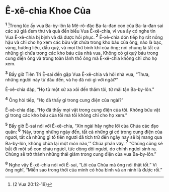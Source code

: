 # Ê-xê-chia Khoe Của
<sup><b>1</b></sup> [^1@-178884f5-f1ae-4a0c-a291-0f8b52de0ab3]Trong lúc ấy vua Ba-by-lôn là Mê-rô-đác Ba-la-đan con của Ba-la-đan sai các sứ giả đem thư và quà đến biếu Vua Ê-xê-chia, vì vua ấy có nghe tin Vua Ê-xê-chia bị bịnh và đã được hồi phục. <sup><b>2</b></sup> Ề-xê-chia đón tiếp họ rất nồng hậu và chỉ cho họ xem các bửu vật chứa trong kho báu của ông, nào là bạc, vàng, hương liệu, dầu quý, và mọi thứ binh khí của ông; nói chung là tất cả những gì chứa trong các kho báu của nhà vua. Không có gì quý báu trong cung điện ông và trong toàn lãnh thổ ông mà Ê-xê-chia không chỉ cho họ xem.

<sup><b>3</b></sup> Bấy giờ Tiên Tri Ê-sai đến gặp Vua Ê-xê-chia và hỏi nhà vua, “Thưa, những người này từ đâu đến, và họ đã nói gì với ngài?”

Ê-xê-chia đáp, “Họ từ một xứ xa xôi đến thăm tôi, từ mãi tận Ba-by-lôn.”

<sup><b>4</b></sup> Ông hỏi tiếp, “Họ đã thấy gì trong cung điện của ngài?”

Ê-xê-chia đáp, “Họ đã thấy mọi vật trong cung điện của tôi. Không bửu vật gì trong các kho báu của tôi mà tôi không chỉ cho họ xem.”

<sup><b>5</b></sup> Bấy giờ Ê-sai nói với Ê-xê-chia, “Xin ngài hãy nghe lời của Chúa các đạo quân: <sup><b>6</b></sup> ‘Này, trong những ngày đến, tất cả những gì có trong cung điện của ngươi, tất cả những gì tổ tiên ngươi đã tích trữ đến ngày nay sẽ bị mang qua Ba-by-lôn, không chừa lại một món nào,’” Chúa phán vậy. <sup><b>7</b></sup> “Chúng cũng sẽ bắt đi một số con cháu ngươi, tức dòng dõi ngươi, do chính ngươi sinh ra. Chúng sẽ trở thành những thái giám trong cung điện của vua Ba-by-lôn.”

<sup><b>8</b></sup> Nghe vậy Ê-xê-chia nói với Ê-sai, “Lời của Chúa mà ông nói thật tốt.” Vì ông nghĩ, “Miễn sao trong thời của mình có hòa bình và an ninh là được rồi.”

[^1@-178884f5-f1ae-4a0c-a291-0f8b52de0ab3]: (2 Vua 20:12-19)